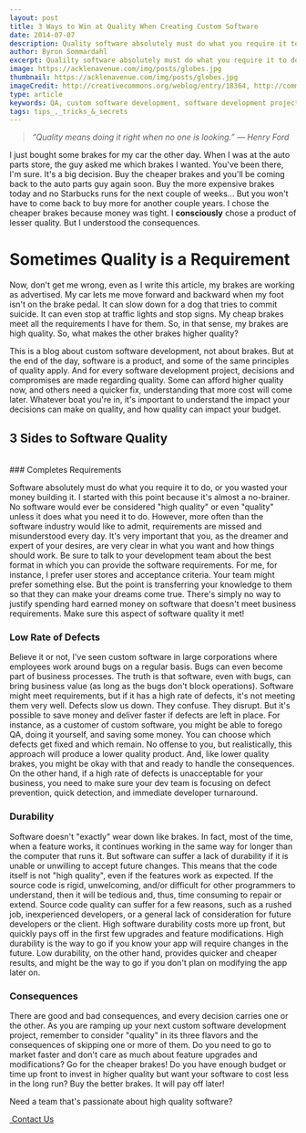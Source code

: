 ```yaml
---
layout: post
title: 3 Ways to Win at Quality When Creating Custom Software
date: 2014-07-07
description: Quality software absolutely must do what you require it to do, or you wasted your money building it. 
author: Byron Sommardahl 
excerpt: Qualilty software absolutely must do what you require it to do, or you wasted your money building it. 
image: https://acklenavenue.com/img/posts/globes.jpg
thumbnail: https://acklenavenue.com/img/posts/globes.jpg
imageCredit: http://creativecommons.org/weblog/entry/18364, http://commons.wikimedia.org/wiki/File:Henry_ford_1919.jpg, http://commons.wikimedia.org/wiki/File:%22YOUR_BATTLESHIP_AND_HER_REQUIREMENTS%22_-_NARA_-_516243.jpg, https://www.flickr.com/photos/jurvetson/156830367/, https://www.flickr.com/photos/autohistorian/4410527136/ (creative commons)
type: article
keywords: QA, custom software development, software development project, Acklen Avenue, Nashville, high quality software
tags: tips_,_tricks_&_secrets
---
```

> *“Quality means doing it right when no one is looking.” — Henry Ford*

I just bought some brakes for my car the other day. When I was at the auto parts store, the guy asked me which brakes I wanted. You've been there, I'm sure. It's a big decision. Buy the cheaper brakes and you'll be coming back to the auto parts guy again soon. Buy the more expensive brakes today and no Starbucks runs for the next couple of weeks... But you won't have to come back to buy more for another couple years. I chose the cheaper brakes because money was tight. I **consciously** chose a product of lesser quality. But I understood the consequences.

# Sometimes Quality is a Requirement

Now, don't get me wrong, even as I write this article, my brakes are working as advertised. My car lets me move forward and backward when my foot isn't on the brake pedal. It can slow down for a dog that tries to commit suicide. It can even stop at traffic lights and stop signs. My cheap brakes meet all the requirements I have for them. So, in that sense, my brakes are high quality. So, what makes the other brakes higher quality?

This is a blog about custom software development, not about brakes. But at the end of the day, software is a product, and some of the same principles of quality apply. And for every software development project, decisions and compromises are made regarding quality. Some can afford higher quality now, and others need a quicker fix, understanding that more cost will come later.  Whatever boat you're in, it's important to understand the impact your decisions can make on quality, and how quality can impact your budget.

## 3 Sides to Software Quality
<br>
### Completes Requirements

Software absolutely must do what you require it to do, or you wasted your money building it. I started with this point because it's almost a no-brainer. No software would ever be considered "high quality" or even "quality" unless it does what you need it to do. However, more often than the software industry would like to admit, requirements are missed and misunderstood every day. It's very important that you, as the dreamer and expert of your desires, are very clear in what you want and how things should work. Be sure to talk to your development team about the best format in which you can provide the software requirements. For me, for instance, I prefer user stores and acceptance criteria. Your team might prefer something else. But the point is transferring your knowledge to them so that they can make your dreams come true. There's simply no way to justify spending hard earned money on software that doesn't meet business requirements. Make sure this aspect of software quality it met!

### Low Rate of Defects

Believe it or not, I've seen custom software in large corporations where employees work around bugs on a regular basis. Bugs can even become part of business processes. The truth is that software, even with bugs, can bring business value (as long as the bugs don't block operations). Software might meet requirements, but if it has a high rate of defects, it's not meeting them very well. Defects slow us down. They confuse. They disrupt. But it's possible to save money and deliver faster if defects are left in place. For instance, as a customer of custom software, you might be able to forego QA, doing it yourself, and saving some money. You can choose which defects get fixed and which remain. No offense to you, but realistically, this approach will produce a lower quality product. And, like lower quality brakes, you might be okay with that and ready to handle the consequences. On the other hand, if a high rate of defects is unacceptable for your business, you need to make sure your dev team is focusing on defect prevention, quick detection, and immediate developer turnaround.

### Durability

Software doesn't "exactly" wear down like brakes. In fact, most of the time, when a feature works, it continues working in the same way for longer than the computer that runs it. But software can suffer a lack of durability if it is unable or unwilling to accept future changes. This means that the code itself is not "high quality", even if the features work as expected. If the source code is rigid, unwelcoming, and/or difficult for other programmers to understand, then it will be tedious and, thus, time consuming to repair or extend. Source code quality can suffer for a few reasons, such as a rushed job, inexperienced developers, or a general lack of consideration for future developers or the client. High software durability costs more up front, but quickly pays off in the first few upgrades and feature modifications. High durability is the way to go if you know your app will require changes in the future. Low durability, on the other hand, provides quicker and cheaper results, and might be the way to go if you don't plan on modifying the app later on.

### Consequences

There are good and bad consequences, and every decision carries one or the other. As you are ramping up your next custom software development project, remember to consider "quality" in its three flavors and the consequences of skipping one or more of them. Do you need to go to market faster and don't care as much about feature upgrades and modifications? Go for the cheaper brakes! Do you have enough budget or time up front to invest in higher quality but want your software to cost less in the long run? Buy the better brakes. It will pay off later!

<div class="row tag-box tag-box-v5">
    <div class="col-md-8">
        <span>
        	Need a team that's passionate about high quality software?
    	</span>
    </div>
    <div class="col-md-4">
        <p><a class="btn-u btn-u-lg btn-u-red" href="#contact-us"><i class="fa fa-life-ring"></i>&nbsp;Contact Us</a></p>
    </div>
</div>
